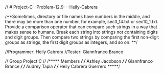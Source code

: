 // # Project-C--Problem-12.9---Heily-Cabrera

/**Sometimes, directory or file names have numbers in the middle, and there may be more than one number, for example, sec3_14.txt or sec10_1.txt. 
Provide a comparison operator that can compare such strings in a way that makes sense to humans. 
Break each string into strings not containing digits and digit groups. 
Then compare two strings by comparing the first non-digit groups as strings, the first digit groups as integers, and so on. **/

//Programmer: Heily Cabrera
//Tester: Giannfranco Brance

// Group Project C //
/***** Members *****/
/***** Ashley Jacobson *****/
/***** Giannfranco Brance *****/
/***** Audrey Tapia *****/
/***** Heily Cabrera Guerrero *****/

